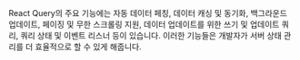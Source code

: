 React Query의 주요 기능에는 자동 데이터 페칭, 데이터 캐싱 및 동기화, 백그라운드 업데이트, 페이징 및 무한 스크롤링 지원, 데이터 업데이트를 위한 쓰기 및 업데이트 쿼리, 쿼리 상태 및 이벤트 리스너 등이 있습니다. 이러한 기능들은 개발자가 서버 상태 관리를 더 효율적으로 할 수 있게 해줍니다.